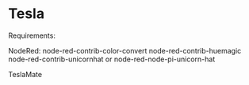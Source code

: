 # Tesla
Requirements:

NodeRed:
node-red-contrib-color-convert
node-red-contrib-huemagic
node-red-contrib-unicornhat or node-red-node-pi-unicorn-hat

TeslaMate
